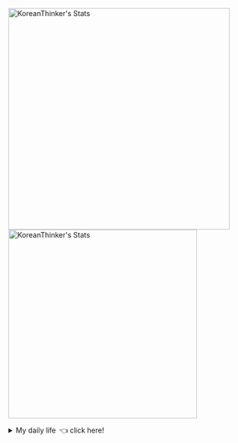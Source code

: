 <p  >
  <a target="_blank" href="https://github-readme-stats.vercel.app/api/wakatime?username=KoreanThinker&layout=compact&theme=dark&hide_border=true&langs_count=32" >
    <img width="440px"  src="https://github-readme-stats.vercel.app/api/wakatime?username=KoreanThinker&layout=compact&theme=dark&hide_border=true&langs_count=6" alt="KoreanThinker's Stats" /> 
  </a>
    <img width="375px" src="https://github-readme-stats.vercel.app/api?username=KoreanThinker&theme=dark&hide_border=true&count_private=true" alt="KoreanThinker's Stats" />
</p>
<details>
<summary>My daily life 👈 click here!</summary>
 
    
<!--START_SECTION:waka-->
**I'm a Night 🦉** 

```text
🌞 Morning    16 commits     ░░░░░░░░░░░░░░░░░░░░░░░░░   1.56% 
🌆 Daytime    326 commits    ████████░░░░░░░░░░░░░░░░░   31.87% 
🌃 Evening    590 commits    ██████████████░░░░░░░░░░░   57.67% 
🌙 Night      91 commits     ██░░░░░░░░░░░░░░░░░░░░░░░   8.9%

```
📅 **I'm Most Productive on Wednesday** 

```text
Monday       173 commits    ████░░░░░░░░░░░░░░░░░░░░░   16.91% 
Tuesday      158 commits    ███░░░░░░░░░░░░░░░░░░░░░░   15.44% 
Wednesday    179 commits    ████░░░░░░░░░░░░░░░░░░░░░   17.5% 
Thursday     173 commits    ████░░░░░░░░░░░░░░░░░░░░░   16.91% 
Friday       140 commits    ███░░░░░░░░░░░░░░░░░░░░░░   13.69% 
Saturday     111 commits    ██░░░░░░░░░░░░░░░░░░░░░░░   10.85% 
Sunday       89 commits     ██░░░░░░░░░░░░░░░░░░░░░░░   8.7%

```


📊 **This Week I Spent My Time On** 

```text
⌚︎ Time Zone: Asia/Seoul

🐱‍💻 Projects: 
backend                  4 hrs 37 mins       ███████░░░░░░░░░░░░░░░░░░   29.58% 
pires                    4 hrs 12 mins       ██████░░░░░░░░░░░░░░░░░░░   26.93% 
gilberto                 3 hrs 29 mins       █████░░░░░░░░░░░░░░░░░░░░   22.32% 
FrontEnd                 3 hrs 18 mins       █████░░░░░░░░░░░░░░░░░░░░   21.18%

```


 Last Updated on 19/11/2021
<!--END_SECTION:waka-->
</details>
